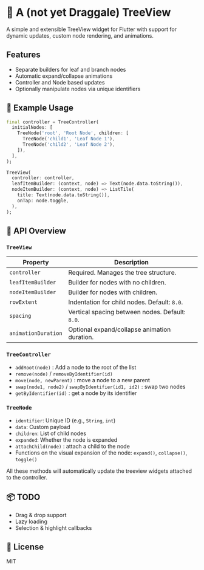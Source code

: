 # 🌳 A (not yet Draggale) TreeView

A simple and extensible TreeView widget for Flutter with support for dynamic updates, custom node rendering, and animations.

## Features

- Separate builders for leaf and branch nodes
- Automatic expand/collapse animations
- Controller and Node based updates
- Optionally manipulate nodes via unique identifiers

## 🧱 Example Usage

```dart
final controller = TreeController(
  initialNodes: [
    TreeNode('root', 'Root Node', children: [
      TreeNode('child1', 'Leaf Node 1'),
      TreeNode('child2', 'Leaf Node 2'),
    ]),
  ],
);

TreeView(
  controller: controller,
  leafItemBuilder: (context, node) => Text(node.data.toString()),
  nodeItemBuilder: (context, node) => ListTile(
    title: Text(node.data.toString()),
    onTap: node.toggle,
  ),
);
```

## 🧠 API Overview

### `TreeView`

| Property            | Description                                       |
|---------------------|---------------------------------------------------|
| `controller`        | Required. Manages the tree structure.             |
| `leafItemBuilder`   | Builder for nodes with no children.               |
| `nodeItemBuilder`   | Builder for nodes with children.                  |
| `rowExtent`         | Indentation for child nodes. Default: `8.0`.      |
| `spacing`           | Vertical spacing between nodes. Default: `8.0`.   |
| `animationDuration` | Optional expand/collapse animation duration.      |

### `TreeController`

- `addRoot(node)` : Add a node to the root of the list
- `remove(node)` / `removeByIdentifier(id)`
- `move(node, newParent)` : move a node to a new parent
- `swap(node1, node2)` / `swapByIdentifier(id1, id2)` : swap two nodes
- `getByIdentifier(id)` : get a node by its identifier

### `TreeNode`

- `identifier`: Unique ID (e.g., `String`, `int`)
- `data`: Custom payload
- `children`: List of child nodes
- `expanded`: Whether the node is expanded
- `attachChild(node)` : attach a child to the node
- Functions on the visual expansion of the node: `expand()`, `collapse()`, `toggle()`

All these methods will automatically update the treeview widgets attached to the controller.

## 📦 TODO
- Drag & drop support
- Lazy loading
- Selection & highlight callbacks

## 📄 License

MIT
